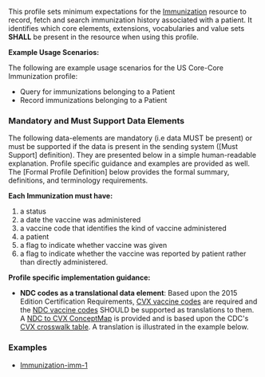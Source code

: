 This profile sets minimum expectations for the [Immunization] resource to record, fetch and search immunization history associated with a patient. It identifies which core elements, extensions, vocabularies and value sets **SHALL** be present in the resource when using this profile.

**Example Usage Scenarios:**

The following are example usage scenarios for the US Core-Core Immunization
profile:

-   Query for immunizations belonging to a Patient
-   Record immunizations belonging to a Patient

### Mandatory and Must Support Data Elements


The following data-elements are mandatory (i.e data MUST be present) or must be supported if the data is present in the sending system ([Must Support] definition). They are presented below in a simple human-readable explanation.  Profile specific guidance and examples are provided as well.  The [Formal Profile Definition] below provides the  formal summary, definitions, and  terminology requirements.  

**Each Immunization must have:**

1.  a status
1.  a date the vaccine was administered
1.  a vaccine code that identifies the kind of vaccine administered
1.  a patient
1.  a flag to indicate whether vaccine was given
1.  a flag to indicate whether the vaccine was reported by patient rather than directly administered.


**Profile specific implementation guidance:**

* **NDC codes as a translational data element**:
Based upon the 2015 Edition Certification Requirements, [CVX vaccine codes] are required and the [NDC vaccine codes] SHOULD be supported as translations to them.  A [NDC to CVX ConceptMap] is provided and is based upon the CDC's [CVX crosswalk table]. A translation is illustrated in the example below.

### Examples

- [Immunization-imm-1](Immunization-imm-1.html)

  [CVX vaccine codes]: http://www2a.cdc.gov/vaccines/iis/iisstandards/vaccines.asp?rpt=cvx
  [NDC vaccine codes]: http://www2a.cdc.gov/vaccines/iis/iisstandards/ndc_crosswalk.asp
  [CVX crosswalk table]: http://www2a.cdc.gov/vaccines/iis/iisstandards/ndc_crosswalk.asp
[Immunization]:  {{site.data.fhir.path}}immunization.html
[NDC to CVX ConceptMap]: ConceptMap-ndc-cvx.html

